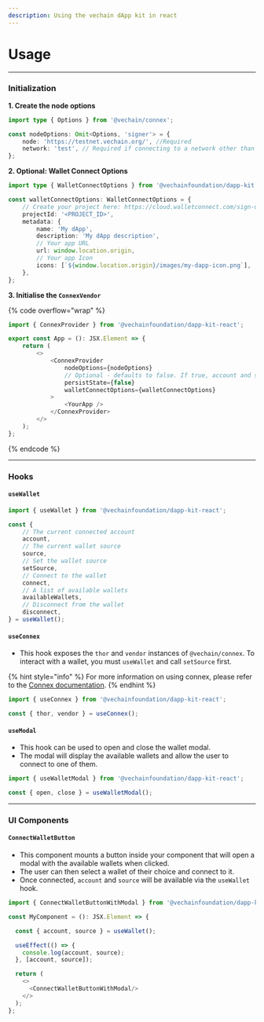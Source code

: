 ```yaml
---
description: Using the vechain dApp kit in react
---
```


# Usage

***

### Initialization

**1. Create the node options**

```typescript
import type { Options } from '@vechain/connex';

const nodeOptions: Omit<Options, 'signer'> = {
    node: 'https://testnet.vechain.org/', //Required
    network: 'test', // Required if connecting to a network other than mainnet
};
```

**2. Optional: Wallet Connect Options**

```typescript
import type { WalletConnectOptions } from '@vechainfoundation/dapp-kit';

const walletConnectOptions: WalletConnectOptions = {
    // Create your project here: https://cloud.walletconnect.com/sign-up
    projectId: '<PROJECT_ID>', 
    metadata: {
        name: 'My dApp',
        description: 'My dApp description',
        // Your app URL
        url: window.location.origin, 
        // Your app Icon
        icons: [`${window.location.origin}/images/my-dapp-icon.png`], 
    },
};
```

**3. Initialise the `ConnexVendor`**

{% code overflow="wrap" %}
```typescript
import { ConnexProvider } from '@vechainfoundation/dapp-kit-react';

export const App = (): JSX.Element => {
    return (
        <>
            <ConnexProvider
                nodeOptions={nodeOptions}
                // Optional - defaults to false. If true, account and source will be persisted in local storage
                persistState={false} 
                walletConnectOptions={walletConnectOptions}
            >
                <YourApp />
            </ConnexProvider>
        </>
    );
};
```
{% endcode %}

***

### Hooks

#### `useWallet`

```typescript
import { useWallet } from '@vechainfoundation/dapp-kit-react';

const {
    // The current connected account
    account, 
    // The current wallet source
    source, 
    // Set the wallet source
    setSource, 
    // Connect to the wallet
    connect, 
    // A list of available wallets
    availableWallets, 
    // Disconnect from the wallet
    disconnect, 
} = useWallet();
```

#### `useConnex`

* This hook exposes the `thor` and `vendor` instances of `@vechain/connex`. To interact with a wallet, you must `useWallet` and call `setSource` first.

{% hint style="info" %}
For more information on using connex, please refer to the [Connex documentation](../../connex/api-specification.md).
{% endhint %}

```typescript
import { useConnex } from '@vechainfoundation/dapp-kit-react';

const { thor, vendor } = useConnex();
```

#### `useModal`

* This hook can be used to open and close the wallet modal.
* The modal will display the available wallets and allow the user to connect to one of them.

```typescript
import { useWalletModal } from '@vechainfoundation/dapp-kit-react';

const { open, close } = useWalletModal();
```



***

### UI Components

#### `ConnectWalletButton`

* This component mounts a button inside your component that will open a modal with the available wallets when clicked.
* The user can then select a wallet of their choice and connect to it.
* Once connected,  `account` and `source` will be available via the `useWallet` hook.

```typescript
import { ConnectWalletButtonWithModal } from '@vechainfoundation/dapp-kit-react';

const MyComponent = (): JSX.Element => {

  const { account, source } = useWallet();

  useEffect(() => {
    console.log(account, source);
  }, [account, source]);

  return (
    <>
      <ConnectWalletButtonWithModal/>
    </>
  );
};
```
